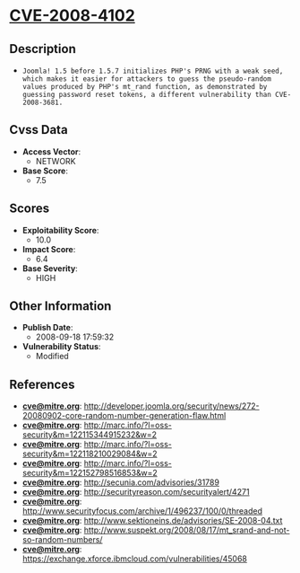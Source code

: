 
# [CVE-2008-4102](https://cve.mitre.org/cgi-bin/cvename.cgi?name=CVE-2008-4102)

## Description

- `Joomla! 1.5 before 1.5.7 initializes PHP's PRNG with a weak seed, which makes it easier for attackers to guess the pseudo-random values produced by PHP's mt_rand function, as demonstrated by guessing password reset tokens, a different vulnerability than CVE-2008-3681.`

## Cvss Data

- **Access Vector**:
  - NETWORK
- **Base Score**:
  - 7.5

## Scores

- **Exploitability Score**:
  - 10.0
- **Impact Score**:
  - 6.4
- **Base Severity**:
  - HIGH

## Other Information

- **Publish Date**:
  - 2008-09-18 17:59:32
- **Vulnerability Status**:
  - Modified

## References

- **cve@mitre.org**: http://developer.joomla.org/security/news/272-20080902-core-random-number-generation-flaw.html
- **cve@mitre.org**: http://marc.info/?l=oss-security&m=122115344915232&w=2
- **cve@mitre.org**: http://marc.info/?l=oss-security&m=122118210029084&w=2
- **cve@mitre.org**: http://marc.info/?l=oss-security&m=122152798516853&w=2
- **cve@mitre.org**: http://secunia.com/advisories/31789
- **cve@mitre.org**: http://securityreason.com/securityalert/4271
- **cve@mitre.org**: http://www.securityfocus.com/archive/1/496237/100/0/threaded
- **cve@mitre.org**: http://www.sektioneins.de/advisories/SE-2008-04.txt
- **cve@mitre.org**: http://www.suspekt.org/2008/08/17/mt_srand-and-not-so-random-numbers/
- **cve@mitre.org**: https://exchange.xforce.ibmcloud.com/vulnerabilities/45068
